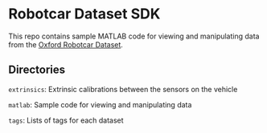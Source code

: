 Robotcar Dataset SDK
====================
This repo contains sample MATLAB code for viewing and manipulating data from the [Oxford Robotcar Dataset](http://robotcar-dataset.robots.ox.ac.uk).

Directories
-----------
`extrinsics`: Extrinsic calibrations between the sensors on the vehicle

`matlab`: Sample code for viewing and manipulating data

`tags`: Lists of tags for each dataset
